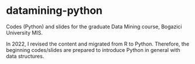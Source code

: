 # datamining-python
Codes (Python) and slides for the graduate Data Mining course, Bogazici University MIS.

In 2022, I revised the content and migrated from R to Python. Therefore, the beginning codes/slides are prepared to introduce Python in general with data structures.
